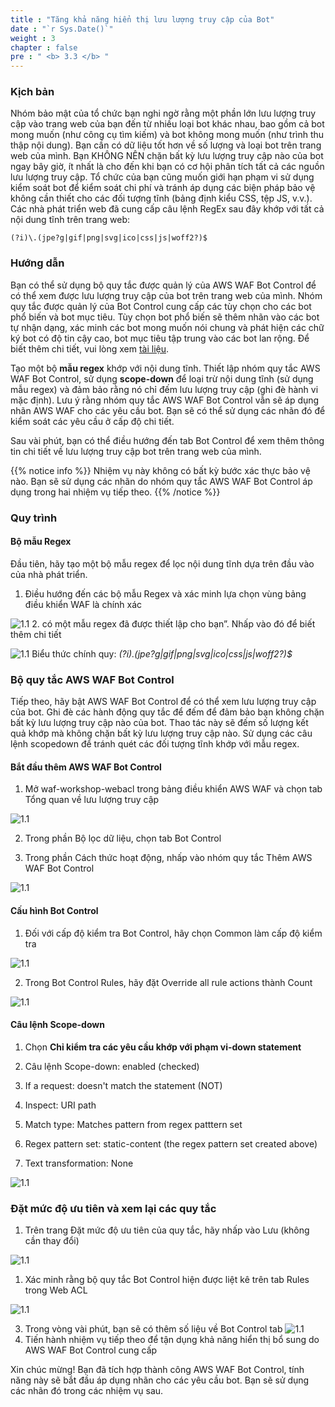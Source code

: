 ```yaml
---
title : "Tăng khả năng hiển thị lưu lượng truy cập của Bot"
date : "`r Sys.Date()`"
weight : 3
chapter : false
pre : " <b> 3.3 </b> "
---
```


### Kịch bản
Nhóm bảo mật của tổ chức bạn nghi ngờ rằng một phần lớn lưu lượng truy cập vào trang web của bạn đến từ nhiều loại bot khác nhau, bao gồm cả bot mong muốn (như công cụ tìm kiếm) và bot không mong muốn (như trình thu thập nội dung). Bạn cần có dữ liệu tốt hơn về số lượng và loại bot trên trang web của mình. Bạn KHÔNG NÊN chặn bất kỳ lưu lượng truy cập nào của bot ngay bây giờ, ít nhất là cho đến khi bạn có cơ hội phân tích tất cả các nguồn lưu lượng truy cập. Tổ chức của bạn cũng muốn giới hạn phạm vi sử dụng kiểm soát bot để kiểm soát chi phí và tránh áp dụng các biện pháp bảo vệ không cần thiết cho các đối tượng tĩnh (bảng định kiểu CSS, tệp JS, v.v.). Các nhà phát triển web đã cung cấp câu lệnh RegEx sau đây khớp với tất cả nội dung tĩnh trên trang web:

```(?i)\.(jpe?g|gif|png|svg|ico|css|js|woff2?)$```

### Hướng dẫn
Bạn có thể sử dụng bộ quy tắc được quản lý của AWS WAF Bot Control để có thể xem được lưu lượng truy cập của bot trên trang web của mình. Nhóm quy tắc được quản lý của Bot Control cung cấp các tùy chọn cho các bot phổ biến và bot mục tiêu. Tùy chọn bot phổ biến sẽ thêm nhãn vào các bot tự nhận dạng, xác minh các bot mong muốn nói chung và phát hiện các chữ ký bot có độ tin cậy cao, bot mục tiêu tập trung vào các bot lan rộng. Để biết thêm chi tiết, vui lòng xem [tài liệu](https://docs.aws.amazon.com/waf/latest/developerguide/waf-bot-control.html).

Tạo một bộ **mẫu regex** khớp với nội dung tĩnh. Thiết lập nhóm quy tắc AWS WAF Bot Control, sử dụng **scope-down** để loại trừ nội dung tĩnh (sử dụng mẫu regex) và đảm bảo rằng nó chỉ đếm lưu lượng truy cập (ghi đè hành vi mặc định). Lưu ý rằng nhóm quy tắc AWS WAF Bot Control vẫn sẽ áp dụng nhãn AWS WAF cho các yêu cầu bot. Bạn sẽ có thể sử dụng các nhãn đó để kiểm soát các yêu cầu ở cấp độ chi tiết.

Sau vài phút, bạn có thể điều hướng đến tab Bot Control để xem thêm thông tin chi tiết về lưu lượng truy cập bot trên trang web của mình.

{{% notice info %}}
Nhiệm vụ này không có bất kỳ bước xác thực bảo vệ nào. Bạn sẽ sử dụng các nhãn do nhóm quy tắc AWS WAF Bot Control áp dụng trong hai nhiệm vụ tiếp theo.
{{% /notice %}}

### Quy trình
#### Bộ mẫu Regex
Đầu tiên, hãy tạo một bộ mẫu regex để lọc nội dung tĩnh dựa trên đầu vào của nhà phát triển.

1. Điều hướng đến các bộ mẫu Regex và xác minh lựa chọn vùng bảng điều khiển WAF là chính xác

![1.1](/images/3/3/regrex_s1.png)
2. có một mẫu regex đã được thiết lập cho bạn”. Nhấp vào đó để biết thêm chi tiết

![1.1](/images/3/3/regrex_s2.png)
Biểu thức chính quy: *(?i)\.(jpe?g|gif|png|svg|ico|css|js|woff2?)$*

### Bộ quy tắc AWS WAF Bot Control
Tiếp theo, hãy bật AWS WAF Bot Control để có thể xem lưu lượng truy cập của bot. Ghi đè các hành động quy tắc để đếm để đảm bảo bạn không chặn bất kỳ lưu lượng truy cập nào của bot. Thao tác này sẽ đếm số lượng kết quả khớp mà không chặn bất kỳ lưu lượng truy cập nào. Sử dụng các câu lệnh scopedown để tránh quét các đối tượng tĩnh khớp với mẫu regex.

#### Bắt đầu thêm AWS WAF Bot Control
1. Mở waf-workshop-webacl trong bảng điều khiển AWS WAF và chọn tab Tổng quan về lưu lượng truy cập

![1.1](/images/3/3/start_s1.png)

2. Trong phần Bộ lọc dữ liệu, chọn tab Bot Control

3. Trong phần Cách thức hoạt động, nhấp vào nhóm quy tắc Thêm AWS WAF Bot Control

![1.1](/images/3/3/regrex_s3.png)
#### Cấu hình Bot Control
1. Đối với cấp độ kiểm tra Bot Control, hãy chọn Common làm cấp độ kiểm tra

![1.1](/images/3/3/bot_s1.png)

2. Trong Bot Control Rules, hãy đặt Override all rule actions thành Count

![1.1](/images/3/3/bot_s2.png)
#### Câu lệnh Scope-down
1. Chọn **Chỉ kiểm tra các yêu cầu khớp với phạm vi-down statement**

2. Câu lệnh Scope-down: enabled (checked)

3. If a request: doesn't match the statement (NOT)

4. Inspect: URI path

5. Match type: Matches pattern from regex patttern set

6. Regex pattern set: static-content (the regex pattern set created above)

7. Text transformation: None

![1.1](/images/3/3/scope_s1.png)

### Đặt mức độ ưu tiên và xem lại các quy tắc
1. Trên trang Đặt mức độ ưu tiên của quy tắc, hãy nhấp vào Lưu (không cần thay đổi)

![1.1](/images/3/3/prio_s1.png)

1. Xác minh rằng bộ quy tắc Bot Control hiện được liệt kê trên tab Rules trong Web ACL

![1.1](/images/3/3/prio_s2.png)

3. Trong vòng vài phút, bạn sẽ có thêm số liệu về Bot Control tab
![1.1](/images/3/3/prio_s3.png)
4. Tiến hành nhiệm vụ tiếp theo để tận dụng khả năng hiển thị bổ sung do AWS WAF Bot Control cung cấp

Xin chúc mừng! Bạn đã tích hợp thành công AWS WAF Bot Control, tính năng này sẽ bắt đầu áp dụng nhãn cho các yêu cầu bot. Bạn sẽ sử dụng các nhãn đó trong các nhiệm vụ sau.